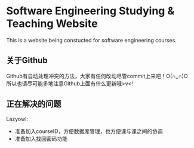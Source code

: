 # Software Engineering Studying & Teaching Website 

This is a website being constucted for software engineering courses.

## 关于Github

Github有自动处理冲突的方法，大家有任何改动尽管commit上来吧！O(∩_∩)O
所以也请尽可能多地注意Github上面有什么更新哦>v<!

## 正在解决的问题

Lazyowl:
* 准备加入courseID，方便数据库管理，也方便课与课之间的协调
* 准备加入找回密码功能


